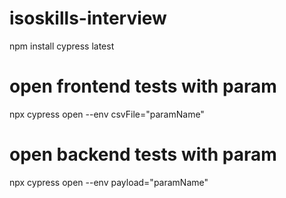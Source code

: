 # isoskills-interview

npm install cypress latest

# open frontend tests with param
npx cypress open --env csvFile="paramName"

# open backend tests with param
npx cypress open --env payload="paramName"
